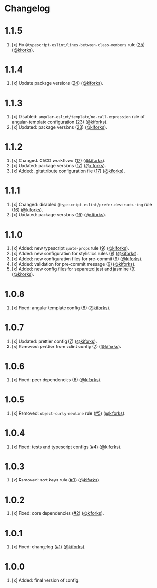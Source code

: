 # Changelog

<a name="1.1.5"></a>
# 1.1.5

1. [x] Fix `@typescript-eslint/lines-between-class-members` rule ([25](https://github.com/kiforks/eslint-config-kifor/pull/24)) ([@kiforks](https://github.com/kiforks)).

<a name="1.1.4"></a>
# 1.1.4

1. [x] Update package versions ([24](https://github.com/kiforks/eslint-config-kifor/pull/24)) ([@kiforks](https://github.com/kiforks)).

<a name="1.1.3"></a>
# 1.1.3

1. [x] Disabled: `angular-eslint/template/no-call-expression` rule of angular-template configuration ([23](https://github.com/kiforks/eslint-config-kifor/pull/23)) ([@kiforks](https://github.com/kiforks)).
2. [x] Updated: package versions ([23](https://github.com/kiforks/eslint-config-kifor/pull/23)) ([@kiforks](https://github.com/kiforks)).

<a name="1.1.2"></a>
# 1.1.2

1. [x] Changed: CI/CD workflows ([17](https://github.com/kiforks/eslint-config-kifor/pull/17)) ([@kiforks](https://github.com/kiforks)).
2. [x] Updated: package versions ([17](https://github.com/kiforks/eslint-config-kifor/pull/17)) ([@kiforks](https://github.com/kiforks)).
3. [x] Added: .gitattribute configuration file ([17](https://github.com/kiforks/eslint-config-kifor/pull/17)) ([@kiforks](https://github.com/kiforks)).

<a name="1.1.1"></a>
# 1.1.1

1. [x] Changed: disabled `@typescript-eslint/prefer-destructuring` rule ([16](https://github.com/kiforks/eslint-config-kifor/pull/16)) ([@kiforks](https://github.com/kiforks)).
2. [x] Updated: package versions ([16](https://github.com/kiforks/eslint-config-kifor/pull/16)) ([@kiforks](https://github.com/kiforks)).

<a name="1.1.0"></a>
# 1.1.0

1. [x] Added: new typescript `quote-props` rule ([9](https://github.com/kiforks/eslint-config-kifor/pull/9)) ([@kiforks](https://github.com/kiforks)).
2. [x] Added: new configuration for stylistics rules ([9](https://github.com/kiforks/eslint-config-kifor/pull/9)) ([@kiforks](https://github.com/kiforks)).
3. [x] Added: new configuration files for pre-commit ([9](https://github.com/kiforks/eslint-config-kifor/pull/9)) ([@kiforks](https://github.com/kiforks)).
4. [x] Added: validation for pre-commit message ([9](https://github.com/kiforks/eslint-config-kifor/pull/9)) ([@kiforks](https://github.com/kiforks)).
5. [x] Added: new config files for separated jest and jasmine ([9](https://github.com/kiforks/eslint-config-kifor/pull/9)) ([@kiforks](https://github.com/kiforks)).

<a name="1.0.8"></a>
# 1.0.8

1. [x] Fixed: angular template config ([8](https://github.com/kiforks/eslint-config-kifor/pull/8)) ([@kiforks](https://github.com/kiforks)).

<a name="1.0.7"></a>
# 1.0.7

1. [x] Updated: prettier config ([7](https://github.com/kiforks/eslint-config-kifor/pull/7)) ([@kiforks](https://github.com/kiforks)).
2. [x] Removed: prettier from eslint config ([7](https://github.com/kiforks/eslint-config-kifor/pull/7)) ([@kiforks](https://github.com/kiforks)).

<a name="1.0.6"></a>
# 1.0.6

1. [x] Fixed: peer dependencies ([6](https://github.com/kiforks/eslint-config-kifor/pull/6)) ([@kiforks](https://github.com/kiforks)).

<a name="1.0.5"></a>
# 1.0.5

1. [x] Removed: `object-curly-newline` rule ([#5](https://github.com/kiforks/eslint-config-kifor/pull/5)) ([@kiforks](https://github.com/kiforks)).

<a name="1.0.4"></a>
# 1.0.4

1. [x] Fixed: tests and typescript configs ([#4](https://github.com/kiforks/eslint-config-kifor/pull/4)) ([@kiforks](https://github.com/kiforks)).

<a name="1.0.3"></a>
# 1.0.3

1. [x] Removed: sort keys rule ([#3](https://github.com/kiforks/eslint-config-kifor/pull/3)) ([@kiforks](https://github.com/kiforks)).

<a name="1.0.2"></a>
# 1.0.2

1. [x] Fixed: core dependencies ([#2](https://github.com/kiforks/eslint-config-kifor/pull/2)) ([@kiforks](https://github.com/kiforks)).

<a name="1.0.1"></a>
# 1.0.1

1. [x] Fixed: changelog ([#1](https://github.com/kiforks/eslint-config-kifor/pull/1)) ([@kiforks](https://github.com/kiforks)).

<a name="1.0.0"></a>
# 1.0.0

1. [x] Added: final version of config.
